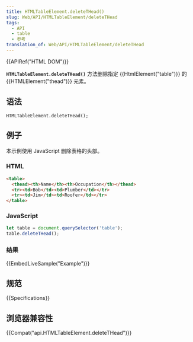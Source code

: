 ```yaml
---
title: HTMLTableElement.deleteTHead()
slug: Web/API/HTMLTableElement/deleteTHead
tags:
  - API
  - table
  - 参考
translation_of: Web/API/HTMLTableElement/deleteTHead
---
```

{{APIRef("HTML DOM")}}

**`HTMLTableElement.deleteTHead()`** 方法删除指定 {{HtmlElement("table")}} 的 {{HTMLElement("thead")}} 元素。

## 语法

```plain
HTMLTableElement.deleteTHead();
```

## 例子

本示例使用 JavaScript 删除表格的头部。

### HTML

```html
<table>
  <thead><th>Name</th><th>Occupation</th></thead>
  <tr><td>Bob</td><td>Plumber</td></tr>
  <tr><td>Jim</td><td>Roofer</td></tr>
</table>
```

### JavaScript

```js
let table = document.querySelector('table');
table.deleteTHead();
```

### 结果

{{EmbedLiveSample("Example")}}

## 规范

{{Specifications}}

## 浏览器兼容性

{{Compat("api.HTMLTableElement.deleteTHead")}}
